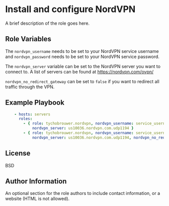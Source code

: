 Install and configure NordVPN
=========

A brief description of the role goes here.

Role Variables
--------------

The ```nordvpn_username``` needs to be set to your NordVPN service username and ```nordvpn_password``` needs to be set to your NordVPN service password.

The ```nordvpn_server``` variable can be set to the NordVPN server you want to connect to. A list of servers can be found at <https://nordvpn.com/ovpn/>

```nordvpn_no_redirect_gateway``` can be set to ```false``` if you want to redirect all traffic through the VPN.

Example Playbook
----------------

```yaml
    - hosts: servers
      roles:
        - { role: tychobrouwer.nordvpn, nordvpn_username: service_username, nordvpn_password: service_password,
            nordvpn_server: us10036.nordvpn.com.udp1194 }
        - { role: tychobrouwer.nordvpn, nordvpn_username: service_username, nordvpn_password: service_password,
            nordvpn_server: us10036.nordvpn.com.udp1194, nordvpn_no_redirect_gateway: true }
```

License
-------

BSD

Author Information
------------------

An optional section for the role authors to include contact information, or a website (HTML is not allowed).
